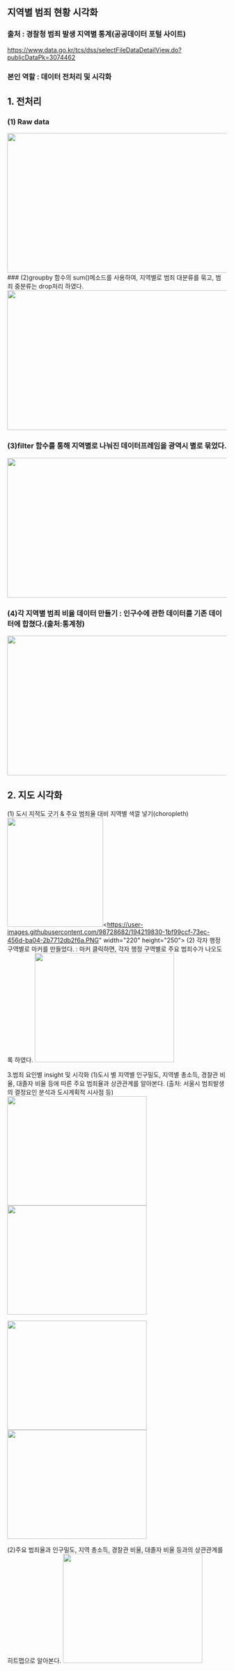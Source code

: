 ## 지역별 범죄 현황 시각화

### 출처 : 경찰청 범죄 발생 지역별 통계(공공데이터 포털 사이트)
https://www.data.go.kr/tcs/dss/selectFileDataDetailView.do?publicDataPk=3074462

### 본인 역할 : 데이터 전처리 및 시각화

## 1. 전처리

### (1) Raw data

<img src="https://user-images.githubusercontent.com/98728682/194224185-f1f8862d-2ebf-4598-87d1-59551074b382.PNG" width="1250" height="320"> 

<br/>
### (2)groupby 함수의 sum()메소드를 사용하여, 지역별로 범죄 대분류를 묶고, 범죄 중분류는 drop처리 하였다.


<img src="https://user-images.githubusercontent.com/98728682/194227979-2e384364-0dbe-4587-ba32-1f4045d6b3ce.PNG" width="1250" height="320"> 

<br/>

### (3)filter 함수를 통해 지역별로 나눠진 데이터프레임을 광역시 별로 묶었다.


<img src="https://user-images.githubusercontent.com/98728682/194228815-acf73fb4-ad78-4464-8ac8-aadfdd7dbd80.PNG" width="1250" height="320">

<br/>

### (4)각 지역별 범죄 비율 데이터 만들기 : 인구수에 관한 데이터를 기존 데이터에 합쳤다.(출처:통계청)


<img src="https://user-images.githubusercontent.com/98728682/194228818-871e90e5-e9d2-4d6c-bdfb-39afc2092bae.PNG" width="1250" height="320">



## 2. 지도 시각화
(1) 도시 지적도 긋기 & 주요 범죄율 대비 지역별 색깔 넣기(choropleth)
<img src="https://user-images.githubusercontent.com/98728682/194219827-83bbd307-c9cf-4662-a4d9-63fc4f260d0a.PNG" width="220" height="250"><https://user-images.githubusercontent.com/98728682/194219830-1bf99ccf-73ec-456d-ba04-2b7712db2f6a.PNG" width="220" height="250">
(2) 각자 행정 구역별로 마커를 만들었다. : 마커 클릭하면, 각자 행정 구역별로 주요 범죄수가 나오도록 하였다.
<img src="https://user-images.githubusercontent.com/98728682/194219834-81508d02-059b-42e9-a54f-7e00815480a9.PNG" width="320" height="250">

3.범죄 요인별 insight 및 시각화
(1)도시 별 지역별 인구밀도, 지역별 총소득, 경찰관 비율, 대졸자 비율 등에 따른 주요 범죄율과 상관관계를 알아본다. (출처: 서울시 범죄발생의 결정요인 분석과 도시계획적 시사점 등)
<img src="https://user-images.githubusercontent.com/98728682/194219836-9dcad185-1c76-4ebf-be4e-a9232ce899af.PNG" width="320" height="250"><img src="https://user-images.githubusercontent.com/98728682/194219838-bd92692e-82af-4506-b75e-99685e44fd75.PNG" width="320" height="250">

<img src="https://user-images.githubusercontent.com/98728682/194219842-5a3419bf-55fd-4425-9406-9a80d297dca2.PNG" width="320" height="250"><img src="https://user-images.githubusercontent.com/98728682/194219843-964dc98f-8513-493b-9718-62ecbc414cdf.PNG" width="320" height="250">

(2)주요 범죄율과 인구밀도, 지역 총소득, 경찰관 비율, 대졸자 비율 등과의 상관관계를 히트맵으로 알아본다.
<img src="https://user-images.githubusercontent.com/98728682/194219840-5f57c99c-63ff-4a87-9d3b-a2c2048c8342.PNG" width="320" height="250">
